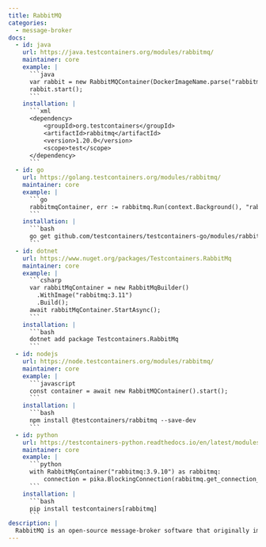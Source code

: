 ```yaml
---
title: RabbitMQ
categories:
  - message-broker
docs:
  - id: java
    url: https://java.testcontainers.org/modules/rabbitmq/
    maintainer: core
    example: |
      ```java
      var rabbit = new RabbitMQContainer(DockerImageName.parse("rabbitmq:3.7.25-management-alpine"));
      rabbit.start();
      ```
    installation: |
      ```xml
      <dependency>
          <groupId>org.testcontainers</groupId>
          <artifactId>rabbitmq</artifactId>
          <version>1.20.0</version>
          <scope>test</scope>
      </dependency>
      ```
  - id: go
    url: https://golang.testcontainers.org/modules/rabbitmq/
    maintainer: core
    example: |
      ```go
      rabbitmqContainer, err := rabbitmq.Run(context.Background(), "rabbitmq:3.7.25-management-alpine")
      ```
    installation: |
      ```bash
      go get github.com/testcontainers/testcontainers-go/modules/rabbitmq
      ```
  - id: dotnet
    url: https://www.nuget.org/packages/Testcontainers.RabbitMq
    maintainer: core
    example: |
      ```csharp
      var rabbitMqContainer = new RabbitMqBuilder()
        .WithImage("rabbitmq:3.11")
        .Build();
      await rabbitMqContainer.StartAsync();
      ```
    installation: |
      ```bash
      dotnet add package Testcontainers.RabbitMq
      ```
  - id: nodejs
    url: https://node.testcontainers.org/modules/rabbitmq/
    maintainer: core
    example: |
      ```javascript
      const container = await new RabbitMQContainer().start();
      ```
    installation: |
      ```bash
      npm install @testcontainers/rabbitmq --save-dev
      ```
  - id: python
    url: https://testcontainers-python.readthedocs.io/en/latest/modules/rabbitmq/README.html
    maintainer: core
    example: |
      ```python
      with RabbitMqContainer("rabbitmq:3.9.10") as rabbitmq:
          connection = pika.BlockingConnection(rabbitmq.get_connection_params())
      ```
    installation: |
      ```bash
      pip install testcontainers[rabbitmq]
      ```
description: |
  RabbitMQ is an open-source message-broker software that originally implemented the Advanced Message Queuing Protocol and has since been extended with a plug-in architecture to support Streaming Text Oriented Messaging Protocol, MQ Telemetry Transport, and other protocols.
---
```

